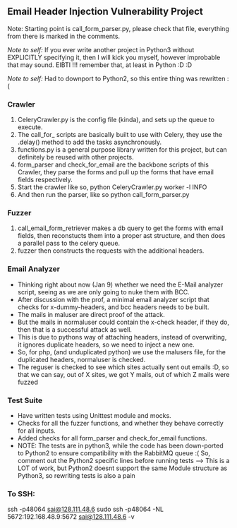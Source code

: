 ## Email Header Injection Vulnerability Project

Note: Starting point is call_form_parser.py, please check 
that file, everything from there is marked in the comments.

*Note to self:* If you ever write another project in Python3 without EXPLICITLY
specifying it, then I will kick you myself, however improbable that may sound. 
EIBTI !!! remember that, at least in Python :D :D

*Note to self:* Had to downport to Python2, so this entire thing was rewritten :(

### Crawler
1.  CeleryCrawler.py is the config file (kinda), and sets up the queue to execute.
2.  The call_for_ scripts are basically built to use with Celery, 
they use the .delay() method to add the tasks asynchronously.
3.  functions.py is a general purpose library written for this project, 
but can definitely be reused with other projects.
4.  form_parser and check_for_email are the backbone scripts of this Crawler, 
they parse the forms and pull up the forms that have email fields respectively.
5.  Start the crawler like so,
        python CeleryCrawler.py worker -l INFO
6.  And then run the parser, like so
        python call_form_parser.py

### Fuzzer
1. call_email_form_retriever makes a db query to get the forms with email fields,
then reconstucts them into a proper ast structure, 
and then does a parallel pass to the celery queue.
2. fuzzer then constructs the requests with the additional headers. 

### Email Analyzer
* Thinking right about now (Jan 9) whether we need the E-Mail 
analyzer script, seeing as we are only going to nuke them with BCC.
* After discussion with the prof, a minimal email analyzer script 
that checks for x-dummy-headers, and bcc headers needs to be built.
* The mails in maluser are direct proof of the attack.
* But the mails in normaluser could contain the x-check
header, if they do, then that is a successful attack
as well. 
* This is due to pythons way of attaching
headers, instead of overwriting, it ignores duplicate
headers, so we need to inject a new one.
* So, for php, (and unduplicated python) we use the malusers file, 
for the duplicated headers, normaluser is checked.
* The reguser is checked to see which sites actually sent out emails :D, 
so that we can say, out of X sites, we got Y mails, out of which Z mails were fuzzed

### Test Suite
* Have written tests using Unittest module and mocks.
* Checks for all the fuzzer functions, and whether they behave correctly for all inputs.
* Added checks for all form_parser and check_for_email functions.
* NOTE: The tests are in python3, while the code has been down-ported
 to Python2 to ensure compatibility with the RabbitMQ queue :(
 So, comment out the Python2 specific lines before running tests --> This is a 
 LOT of work, but Python2 doesnt support the same Module structure as Python3, 
 so rewriting tests is also a pain

### To SSH:
ssh -p48064 sai@128.111.48.6
sudo ssh -p48064 -NL 5672:192.168.48.9:5672 sai@128.111.48.6 -v